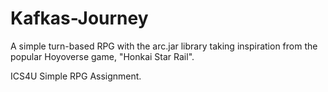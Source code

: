 # Kafkas-Journey
A simple turn-based RPG with the arc.jar library taking inspiration from the popular Hoyoverse game, "Honkai Star Rail". 

ICS4U Simple RPG Assignment.
